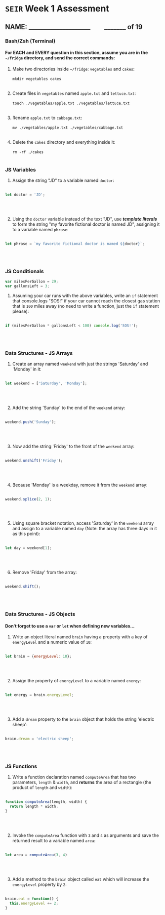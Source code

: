 # `SEIR` Week 1 Assessment
## NAME: ____________________ &nbsp; &nbsp; &nbsp; &nbsp; _______ of 19

### Bash/Zsh (Terminal)

#### For EACH and EVERY question in this section, assume you are in the `~/fridge` directory, and send the correct commands:

1. Make two directories inside `~/fridge`: `vegetables` and `cakes`:
<br><br>
```mkdir vegetables cakes```
<br><br>

2. Create files in `vegetables` named `apple.txt` and `lettuce.txt`:
<br><br>
 ```touch ./vegetables/apple.txt ./vegetables/lettuce.txt```
<br><br>

3. Rename `apple.txt` to `cabbage.txt`:
<br><br>
```mv ./vegetables/apple.txt ./vegetables/cabbage.txt```
<br><br>

4. Delete the `cakes` directory and everything inside it:
<br><br>
```rm -rf ./cakes```
<br><br>

### JS Variables

1. Assign the string "JD" to a variable named `doctor`:
<br><br>
```js
let doctor = 'JD';
```
<br><br>

2. Using the `doctor` variable instead of the text "JD", use ***template literals*** to form the string "my favorite fictional doctor is named JD", assigning it to a variable named `phrase`:
<br><br>
```js
let phrase = `my favorite fictional doctor is named ${doctor}`;
```
<br><br>

### JS Conditionals
```js
var milesPerGallon = 29;
var gallonsLeft = 3;
```

1. Assuming your car runs with the above variables, write an `if` statement that console.logs "SOS!" if your car cannot reach the closest gas station that is `100` miles away (no need to write a function, just the `if` statement please):
<br><br>
```js
if (milesPerGallon * gallonsLeft < 100) console.log('SOS!');
```
<br><br>


### Data Structures - JS Arrays

1. Create an array named `weekend` with just the strings 'Saturday' and 'Monday' in it:
<br><br>
```js
let weekend = ['Saturday', 'Monday'];
```
<br><br>

2. Add the string 'Sunday' to the end of the `weekend` array:
<br><br>
```js
weekend.push('Sunday');
```
<br><br>

3. Now add the string 'Friday' to the front of the `weekend` array:
<br><br>
```js
weekend.unshift('Friday');
```
<br><br>

4. Because 'Monday' is a weekday, remove it from the `weekend` array:
<br><br>
```js
weekend.splice(2, 1);
```
<br><br>

5. Using square bracket notation, access 'Saturday' in the `weekend` array and assign to a variable named `day` (Note: the array has three days in it as this point):
<br><br>
```js
let day = weekend[1];
```
<br><br>

6. Remove 'Friday' from the array:
<br><br>
```js
weekend.shift();
```
<br><br>

### Data Structures - JS Objects

#### Don't forget to use a `var` or `let` when defining new variables...

1. Write an object literal named `brain` having a property with a key of `energyLevel` and a numeric value of `10`:
<br><br>
```js
let brain = {energyLevel: 10};
```
<br><br>

2. Assign the property of `energyLevel` to a variable named `energy`:
<br><br>
```js
let energy = brain.energyLevel;
```
<br><br>

3. Add a `dream` property to the `brain` object that holds the string  'electric sheep':
<br><br>
```js
brain.dream = 'electric sheep';
```
<br><br>

### JS Functions

1. Write a function declaration named `computeArea` that has two parameters, `length` & `width`, and **returns** the area of a rectangle (the product of `length` and `width`):
<br><br>
```js
function computeArea(length, width) {
  return length * width;
}
```
<br><br>

2. Invoke the `computeArea` function with `3` and `4` as arguments and save the returned result to a variable named `area`:
<br><br>
```js
let area = computeArea(3, 4)
```
<br><br>

3. Add a method to the `brain` object called `eat` which will increase the `energyLevel` property by `2`:
<br><br>
```js
brain.eat = function() {
  this.energyLevel += 2;
}
```
<br><br>